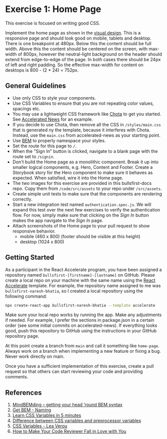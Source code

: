 # Exercise 1: Home Page

This exercise is focused on writing good CSS.

Implement the home page as shown in the
[visual design](https://www.figma.com/file/UdOTt1Z2fTnm0Cbi0FA1We/Bullsfirst).
This is a responsive page and should look good on mobile, tablets and desktop.
There is one breakpoint at 480px. Below this the content should be full width.
Above this the content should be centered on the screen, with max-width of
800px, however the neutral-light background on the header should extend from
edge-to-edge of the page. In both cases there should be 24px of left and right
padding. So the effective max-width for content on desktops is 800 - (2 * 24) =
752px.

## General Guidelines

- Use only CSS to style your components.
- Use CSS Variables to ensure that you are not repeating color values, spacings
  etc.
- You may use a lightweight CSS framework like
  [Chota](https://jenil.github.io/chota/) to get you started. See
  [Accelerated News](https://github.com/PublicisSapient/accelerated-news) for an
  example.
- If you decide to use Chota, then remove all the CSS in `/styles/main.css` that
  is generated ny the template, because it interferes with Chota. Instead, use
  the `main.css` from accelerated-news as your starting point.
- Use [BEM](https://en.bem.info/) to properly namespace your styles.
- Set the route for this page to `/`.
- When the "Sign In" button is clicked, navigate to a blank page with the route
  set to `/signin`.
- Don't build the Home page as a monolithic component. Break it up into smaller
  logical components, e.g. Hero, Content and Footer. Create a Storybook story
  for the Hero component to make sure it behaves as expected. When satisfied,
  wire it into the Home page.
- The two images for this exercise are provided in this bullsfirst-docs repo.
  Copy them from `/code/src/assets` to your repo under `/src/assets`.
- Create simple unit tests to make sure that the components are rendering
  correctly.
- Start a new integration test named `authentication.spec.js`. We will expand
  this test over the next few exercises to verify the authentication flow. For
  now, simply make sure that clicking on the _Sign In_ button makes the app
  navigate to the _Sign In_ page.
- Attach screenshots of the Home page to your pull request to show responsive
  behavior.
  - mobile (460 x 800) (footer should be visible at this height)
  - desktop (1024 x 800)

## Getting Started

As a participant in the React Accelerate program, you have been assigned a
repository named `bullsfirst-[firstname]-[lastname]` on GitHub. Please create a
local repo on your machine with the same name using the
[React Accelerate](https://github.com/PublicisSapient/cra-template-accelerate)
template. For example, the repository name assigned to me was
`bullsfirst-naresh-bhatia`, so I created a local repository using the following
command:

```sh
npx create-react-app bullsfirst-naresh-bhatia --template accelerate
```

Make sure your local repo works by running the app. Make any adjustments if
needed. For example, I prefer the sections in package.json in a certain order
(see some initial commits on accelerated-news). If everything looks good, push
this repository to GitHub using the instructions in your GitHub repository page.

At this point create a branch from `main` and call it something like
`home-page`. Always work on a branch when implementing a new feature or fixing a
bug. Never work directly on main.

Once you have a sufficient implementation of this exercise, create a pull
request so that others can start reviewing your code and providing comments.

## References

1. [MindBEMding – getting your head ’round BEM syntax](https://csswizardry.com/2013/01/mindbemding-getting-your-head-round-bem-syntax/)
2. [Get BEM - Naming](http://getbem.com/naming/)
3. [Learn CSS Variables in 5 minutes](https://www.freecodecamp.org/news/learn-css-variables-in-5-minutes-80cf63b4025d/)
4. [Difference between CSS variables and preprocessor variables](https://css-tricks.com/difference-between-types-of-css-variables/)
5. [CSS Variables - Lea Verou](https://www.youtube.com/watch?v=2an6-WVPuJU)
6. [How to Make Your Code Reviewer Fall in Love with You](https://mtlynch.io/code-review-love/)
